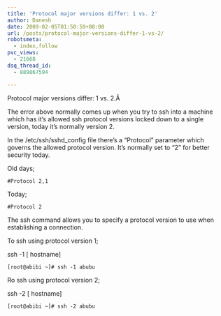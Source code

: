 ```yaml
---
title: 'Protocol major versions differ: 1 vs. 2'
author: Danesh
date: 2009-02-05T01:50:59+00:00
url: /posts/protocol-major-versions-differ-1-vs-2/
robotsmeta:
  - index,follow
pvc_views:
  - 21668
dsq_thread_id:
  - 889867594

---
```

Protocol major versions differ: 1 vs. 2.Â 

The error above normally comes up when you try to ssh into a machine which has it&#8217;s allowed ssh protocol versions locked down to a single version, today it&#8217;s normally version 2.

In the /etc/ssh/sshd_config file there&#8217;s a &#8220;Protocol&#8221; parameter which governs the allowed protocol version. It&#8217;s normally set to &#8220;2&#8221; for better security today.

Old days;

`#Protocol 2,1`

Today;

`#Protocol 2`

The ssh command allows you to specify a protocol version to use when establishing a connection.

To ssh using protocol version 1;

ssh -1 [ hostname]

`[root@abibi ~]# ssh -1 abubu`

Ro ssh using protocol version 2;

ssh -2 [ hostname]

`[root@abibi ~]# ssh -2 abubu`